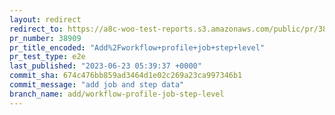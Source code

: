 ```yaml
---
layout: redirect
redirect_to: https://a8c-woo-test-reports.s3.amazonaws.com/public/pr/38909/e2e/index.html
pr_number: 38909
pr_title_encoded: "Add%2Fworkflow+profile+job+step+level"
pr_test_type: e2e
last_published: "2023-06-23 05:39:37 +0000"
commit_sha: 674c476bb859ad3464d1e02c269a23ca997346b1
commit_message: "add job and step data"
branch_name: add/workflow-profile-job-step-level
---
```

